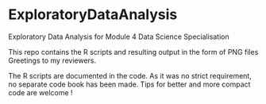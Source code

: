 # ExploratoryDataAnalysis
Exploratory Data Analysis for Module 4 Data Science Specialisation

This repo contains the R scripts and resulting output in the form of PNG files
Greetings to my reviewers.

The R scripts are documented in the code. As it was no strict requirement, no separate code book has been made.
Tips for better and more compact code are welcome !

